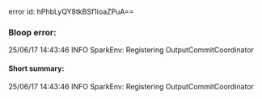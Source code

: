 error id: hPhbLyQY8tkBSf1ioaZPuA==
### Bloop error:

25/06/17 14:43:46 INFO SparkEnv: Registering OutputCommitCoordinator
#### Short summary: 

25/06/17 14:43:46 INFO SparkEnv: Registering OutputCommitCoordinator